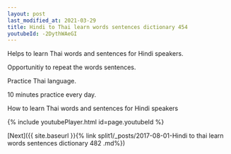 ```yaml
---
layout: post
last_modified_at: 2021-03-29
title: Hindi to Thai learn words sentences dictionary 454 
youtubeId: -2DythWAeGI
---
```

 
 
Helps to learn Thai words and sentences for Hindi speakers.

Opportunitiy to repeat the words sentences. 

Practice Thai language. 
 
10 minutes practice every day. 
 
How to learn Thai words and sentences for Hindi speakers 
 
{% include youtubePlayer.html id=page.youtubeId %}
 
 
[Next]({{ site.baseurl }}{% link  split1/_posts/2017-08-01-Hindi to thai learn words sentences dictionary 482 .md%})
 
